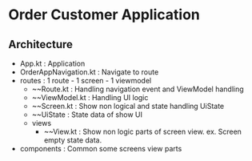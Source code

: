 # Order Customer Application

## Architecture

- App.kt : Application
- OrderAppNavigation.kt : Navigate to route
- routes : 1 route - 1 screen - 1 viewmodel
  - ~~Route.kt : Handling navigation event and ViewModel handling
  - ~~ViewModel.kt : Handling UI logic
  - ~~Screen.kt : Show non logical and state handling UiState
  - ~~UiState : State data of show UI
  - views
    - ~~View.kt : Show non logic parts of screen view. ex. Screen empty state data. 
- components : Common some screens view parts
